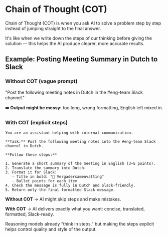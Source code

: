 # Chain of Thought (COT)

Chain of Thought (COT) is when you ask AI to solve a problem step by step instead of jumping straight to the final answer.

It's like when we write down the steps of our thinking before giving the solution — this helps the AI produce clearer, more accurate results.

## Example: Posting Meeting Summary in Dutch to Slack

### Without COT (vague prompt)

"Post the following meeting notes in Dutch in the #eng-team Slack channel."

**➡️ Output might be messy:** too long, wrong formatting, English left mixed in.

### With COT (explicit steps)

```
You are an assistant helping with internal communication.

**Task:** Post the following meeting notes into the #eng-team Slack channel in Dutch.

**Follow these steps:**

1. Generate a short summary of the meeting in English (3–5 points).
2. Translate the summary into Dutch.
3. Format it for Slack:
   - Title in bold: "📌 Vergadersamenvatting"
   - Bullet points for each item
4. Check the message is fully in Dutch and Slack-friendly.
5. Return only the final formatted Slack message.
```

**Without COT** → AI might skip steps and make mistakes.

**With COT** → AI delivers exactly what you want: concise, translated, formatted, Slack-ready.

Reasoning models already “think in steps,” but making the steps explicit helps control quality and style of the output.
